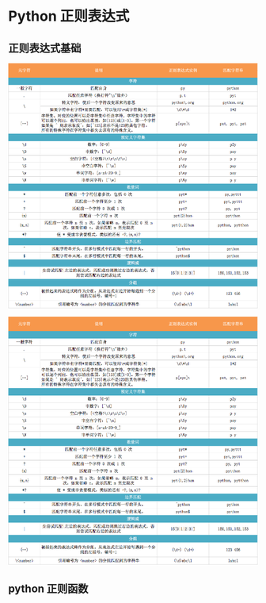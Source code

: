 # Python 正则表达式

## 正则表达式基础
![alt text](regex.png "Logo Title Text 1")

<img src="regex.png" alt="REGEX"
	title="regex expression" width="800" height="500" />

## python 正则函数
